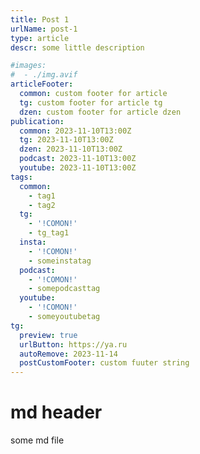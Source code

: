 ```yaml
---
title: Post 1
urlName: post-1
type: article
descr: some little description

#images:
#  - ./img.avif
articleFooter:
  common: custom footer for article
  tg: custom footer for article tg
  dzen: custom footer for article dzen
publication:
  common: 2023-11-10T13:00Z
  tg: 2023-11-10T13:00Z
  dzen: 2023-11-10T13:00Z
  podcast: 2023-11-10T13:00Z
  youtube: 2023-11-10T13:00Z
tags:
  common:
    - tag1
    - tag2
  tg:
    - '!COMON!'
    - tg_tag1
  insta:
    - '!COMON!'
    - someinstatag
  podcast:
    - '!COMON!'
    - somepodcasttag
  youtube:
    - '!COMON!'
    - someyoutubetag
tg:
  preview: true
  urlButton: https://ya.ru
  autoRemove: 2023-11-14
  postCustomFooter: custom fuuter string
---
```


# md header

some md file
